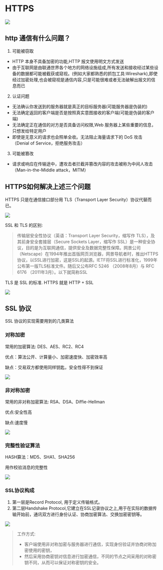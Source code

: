 # HTTPS
![](http://liushaoqing.me/uploads/https/https.jpg)

## http 通信有什么问题？
1. 可能被窃取
* HTTP 本身不具备加密的功能,HTTP 报文使用明文方式发送
* 由于互联网是由联通世界各个地方的网络设施组成,所有发送和接收经过某些设备的数据都可能被截获或窥视。(例如大家都熟悉的抓包工具:Wireshark),即使经过加密处理,也会被窥视是通信内容,只是可能很难或者无法破解出报文的信息而已

2. 认证问题
* 无法确认你发送到的服务器就是真正的目标服务器(可能服务器是伪装的)
* 无法确定返回的客户端是否是按照真实意图接收的客户端(可能是伪装的客户端)
* 无法确定正在通信的对方是否具备访问权限,Web 服务器上某些重要的信息，只想发给特定用户
* 即使是无意义的请求也会照单全收。无法阻止海量请求下的 DoS 攻击（Denial of Service，拒绝服务攻击）

3. 可能被篡改
* 请求或响应在传输途中，遭攻击者拦截并篡改内容的攻击被称为中间人攻击（Man-in-the-Middle attack，MITM）

## HTTPS如何解决上述三个问题
HTTPS 只是在通信接口部分用 TLS（Transport Layer Security）协议代替而已。

![](http://liushaoqing.me/uploads/https/https1.png)

SSL 和 TLS 的区别:

> 传输层安全性协议（英语：Transport Layer Security，缩写作 TLS），及其前身安全套接层（Secure Sockets Layer，缩写作 SSL）是一种安全协议，目的是为互联网通信，提供安全及数据完整性保障。网景公司（Netscape）在1994年推出首版网页浏览器，网景导航者时，推出HTTPS协议，以SSL进行加密，这是SSL的起源。IETF将SSL进行标准化，1999年公布第一版TLS标准文件。随后又公布RFC 5246 （2008年8月）与 RFC 6176 （2011年3月）。以下就简称SSL

TLS 是 SSL 的标准. HTTPS 就是 HTTP + SSL

![](http://liushaoqing.me/uploads/https/https_http.png)

## SSL 协议
SSL 协议的实现需要用到的几类算法

### 对称加密
常用的加密算法: DES、AES、RC2、RC4

优点：算法公开、计算量小、加密速度快、加密效率高

缺点：交易双方都使用同样钥匙，安全性得不到保证

![](http://liushaoqing.me/uploads/https/https2.png)

### 非对称加密
常用的非对称加密算法: RSA、DSA、Diffie-Hellman

优点:安全性高

缺点:速度慢

![](http://liushaoqing.me/uploads/https/https3.png)

### 完整性验证算法
HASH算法：MD5、SHA1、SHA256

用作校验消息的完整性

![](http://liushaoqing.me/uploads/https/tls_ssl.png)

### SSL协议构成
1. 第一层是Record Protocol, 用于定义传输格式。
2. 第二层Handshake Protocol,它建立在SSL记录协议之上,用于在实际的数据传输开始前，通讯双方进行身份认证、协商加密算法、交换加密密钥等。

![](http://liushaoqing.me/uploads/https/ssl_layout.png)

> 工作方式:
> * 客户端使用非对称加密与服务器进行通信，实现身份验证并协商对称加密使用的密钥，
> * 然后采用协商密钥对信息进行加密通信，不同的节点之间采用的对称密钥不同，从而可以保证对称密钥的安全。
